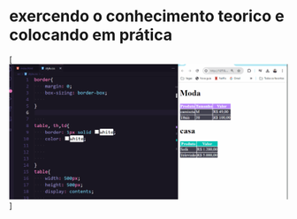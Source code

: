 # exercendo o conhecimento teorico e colocando em prática
[<img src="./Animação.gif" alt="gif do exercicio4">]
